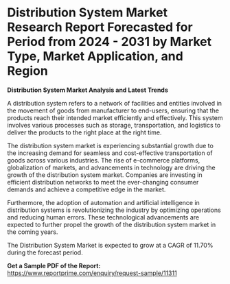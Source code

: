 <p><h1>Distribution System Market Research Report Forecasted for Period from 2024 -  2031 by Market Type, Market Application, and Region</h1></p><p><strong>Distribution System Market Analysis and Latest Trends</strong></p>
<p><p>A distribution system refers to a network of facilities and entities involved in the movement of goods from manufacturer to end-users, ensuring that the products reach their intended market efficiently and effectively. This system involves various processes such as storage, transportation, and logistics to deliver the products to the right place at the right time.</p><p>The distribution system market is experiencing substantial growth due to the increasing demand for seamless and cost-effective transportation of goods across various industries. The rise of e-commerce platforms, globalization of markets, and advancements in technology are driving the growth of the distribution system market. Companies are investing in efficient distribution networks to meet the ever-changing consumer demands and achieve a competitive edge in the market.</p><p>Furthermore, the adoption of automation and artificial intelligence in distribution systems is revolutionizing the industry by optimizing operations and reducing human errors. These technological advancements are expected to further propel the growth of the distribution system market in the coming years.</p><p>The Distribution System Market is expected to grow at a CAGR of 11.70% during the forecast period.</p></p>
<p><strong>Get a Sample PDF of the Report:&nbsp;</strong> <a href="https://www.reportprime.com/enquiry/request-sample/11311">https://www.reportprime.com/enquiry/request-sample/11311</a></p>
<p>&nbsp;</p>
<p><strong>Distribution System Major Market Players</strong></p>
<p><p>The distribution system market is highly competitive, with key players including Amadeus IT Group, Travelport Worldwide, Sabre Corporation, INFINI Travel Information, Sirena-Travel CJSC, and TravelSky Technology Limited. </p><p>Amadeus IT Group is a leading player in the distribution system market, offering solutions for airlines, hotels, and online travel agencies. The company has seen steady market growth over the years, with a strong focus on innovation and customer service. In 2020, Amadeus IT Group reported sales revenue of €2.2 billion.</p><p>Travelport Worldwide is another major player in the market, providing distribution and technology solutions for the travel industry. The company has a global presence and serves a wide range of customers, including travel agencies, airlines, and hospitality providers. Travelport reported sales revenue of $1.9 billion in 2020.</p><p>Sabre Corporation is also a key player in the distribution system market, offering a range of technology solutions for the travel industry. The company has a strong focus on innovation and has seen consistent market growth over the years. In 2020, Sabre reported sales revenue of $2.1 billion.</p><p>Overall, the distribution system market is expected to continue growing in the coming years, driven by increasing demand for travel services and the adoption of technology solutions. Key players like Amadeus IT Group, Travelport Worldwide, and Sabre Corporation are likely to maintain their strong market positions and drive further growth through innovation and strategic partnerships.</p></p>
<p>&nbsp;</p>
<p><strong>What Are The Key Opportunities For Distribution System Manufacturers?</strong></p>
<p><p>The Distribution System market is witnessing steady growth due to factors such as increasing demand for efficient supply chain management, rise in e-commerce activities, and advancements in technology such as IoT and automation. Companies are focusing on expanding their distribution network to reach a wider customer base and improve operational efficiency. The market is expected to continue growing in the coming years, driven by the increasing adoption of digital platforms and the need for faster and more reliable delivery services. Key players in the market are investing in technology and innovation to stay ahead of the competition and meet the evolving needs of customers.</p></p>
<p><strong>Inquire or Share Your Questions If Any Before Purchasing This Report:</strong> <a href="https://www.reportprime.com/enquiry/pre-order/11311">https://www.reportprime.com/enquiry/pre-order/11311</a></p>
<p>&nbsp;</p>
<p><strong>Market Segmentation</strong></p>
<p><strong>The Distribution System Market Analysis by types is segmented into:</strong></p>
<p><ul><li>Software</li><li>Services</li></ul></p>
<p><p>The distribution system market can be divided into two main types: software and services. Software in this context refers to the technology platforms and applications that facilitate the distribution of goods and services, while services encompass the consulting, implementation, and maintenance support provided by companies in this industry. Both segments play a crucial role in enabling smooth and efficient distribution operations for businesses across various industries. Together, they form a dynamic market ecosystem that supports the flow of products and services to end-users.</p></p>
<p><strong>Purchase this Report:&nbsp;</strong><a href="https://www.reportprime.com/checkout?id=11311&price=3590">https://www.reportprime.com/checkout?id=11311&price=3590</a></p>
<p>&nbsp;</p>
<p><strong>The Distribution System Market Industry Research by Application is segmented into:</strong></p>
<p><ul><li>Aviation</li><li>Hotel</li><li>Car Rental</li><li>Other</li></ul></p>
<p><p>Distribution system market application in the aviation industry involves managing and distributing airline tickets to various channels. In the hotel industry, it entails selling rooms through online travel agencies and other platforms. In the car rental sector, distribution systems help in renting out vehicles through multiple channels. Other markets also utilize distribution systems to reach customers effectively and efficiently, ensuring smooth transactions and customer satisfaction. Overall, distribution systems play a crucial role in streamlining sales and enhancing customer reach across various industries.</p></p>
<p><a href="https://www.reportprime.com/distribution-system-r11311">&nbsp;https://www.reportprime.com/distribution-system-r11311</a></p>
<p><strong>In terms of Region, the Distribution System Market Players available by Region are:</strong></p>
<p>
    <p> <strong> North America: </strong>
        <ul>
            <li>United States</li>
            <li>Canada</li>
        </ul>
        </p> 
    <p> <strong> Europe: </strong>
        <ul>
            <li>Germany</li>
            <li>France</li>
            <li>U.K.</li>
            <li>Italy</li>
            <li>Russia</li>
        </ul>
        </p> 
    <p> <strong> Asia-Pacific: </strong>
        <ul>
            <li>China</li>
            <li>Japan</li>
            <li>South Korea</li>
            <li>India</li>
            <li>Australia</li>
            <li>China Taiwan</li>
            <li>Indonesia</li>
            <li>Thailand</li>
            <li>Malaysia</li>
        </ul>
        </p> 
    <p> <strong> Latin America: </strong>
        <ul>
            <li>Mexico</li>
            <li>Brazil</li>
            <li>Argentina Korea</li>
            <li>Colombia</li>
        </ul>
        </p> 
    <p> <strong> Middle East & Africa: </strong>
        <ul>
            <li>Turkey</li>
            <li>Saudi</li>
            <li>Arabia</li>
            <li>UAE</li>
            <li>Korea</li>
        </ul>
    </p>
    </p>
<p><p>The distribution system market is projected to witness robust growth across various regions, with North America, Europe, Asia-Pacific, the USA, and China emerging as key markets driving this expansion. Among these regions, Asia-Pacific is expected to dominate the market, with a market share percentage valuation of approximately 35%, followed closely by North America at 30%, Europe at 25%, the USA at 5%, and China at 5%. This growth can be attributed to increasing investments in infrastructure development and the rapid adoption of advanced technologies in these regions.</p></p>
<p><strong>Purchase this Report: </strong><a href="https://www.reportprime.com/checkout?id=11311&price=3590">https://www.reportprime.com/checkout?id=11311&price=3590</a></p>
<p>&nbsp;<strong>Get a Sample PDF of the Report:&nbsp;&nbsp;</strong><a href="https://www.reportprime.com/enquiry/request-sample/11311">https://www.reportprime.com/enquiry/request-sample/11311</a></p>
<p><strong></strong></p>
<p><p><a href="https://www.linkedin.com/pulse/phosphates-market-insights-players-forecast-till-2031-mileele-m7a1c?trackingId=dWfGG%2BQlJToaoSwE%2BNIJ8Q%3D%3D">Phosphates Market</a></p><p><a href="https://www.linkedin.com/pulse/polymer-stabilizers-market-size-reflecting-forecast-till-2031-rqnjc?trackingId=XXvSablrdwsjXDLxtkq0NA%3D%3D">Polymer Stabilizers Market</a></p><p><a href="https://www.linkedin.com/pulse/fermented-plant-extracts-market-size-global-industry-overview-mdyjf?trackingId=A0A4G1GW5qRkF0He27KGdg%3D%3D">Fermented Plant Extracts Market</a></p></p>